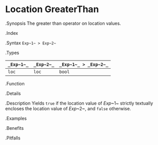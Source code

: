 # Location GreaterThan

.Synopsis
The greater than operator on location values.

.Index
>

.Syntax
`Exp~1~ > Exp~2~`

.Types


| `_Exp~1~_` | `_Exp~2~_` | `_Exp~1~_ > _Exp~2~_`  |
| --- | --- | --- |
| `loc`     |  `loc`    | `bool`                |


.Function

.Details

.Description
Yields `true` if the location value of _Exp_~1~ strictly textually encloses
the location value of _Exp_~2~, and `false` otherwise.

.Examples

.Benefits

.Pitfalls

